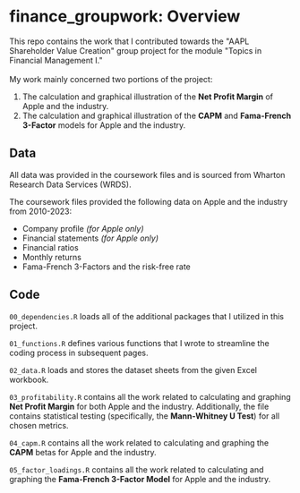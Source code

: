# finance_groupwork: Overview
This repo contains the work that I contributed towards the "AAPL Shareholder Value Creation" group project for the module "Topics in Financial Management I."
<br>
<br>
My work mainly concerned two portions of the project:

1. The calculation and graphical illustration of the **Net Profit Margin** of Apple and the industry.
2. The calculation and graphical illustration of the **CAPM** and **Fama-French 3-Factor** models for Apple and the industry.

## Data
All data was provided in the coursework files and is sourced from Wharton Research Data Services (WRDS). 

The coursework files provided the following data on Apple and the industry from 2010-2023:
- Company profile *(for Apple only)*
- Financial statements *(for Apple only)*
- Financial ratios
- Monthly returns
- Fama-French 3-Factors and the risk-free rate

## Code

`00_dependencies.R` loads all of the additional packages that I utilized in this project. 
<br>

`01_functions.R` defines various functions that I wrote to streamline the coding process in subsequent pages.
<br>

`02_data.R` loads and stores the dataset sheets from the given Excel workbook.
<br>

`03_profitability.R` contains all the work related to calculating and graphing **Net Profit Margin** for both Apple and the industry.
Additionally, the file contains statistical testing (specifically, the **Mann-Whitney U Test**) for all chosen metrics. 
<br>

`04_capm.R` contains all the work related to calculating and graphing the **CAPM** betas for Apple and the industry.
<br>

`05_factor_loadings.R` contains all the work related to calculating and graphing the **Fama-French 3-Factor Model** for Apple and the industry.
